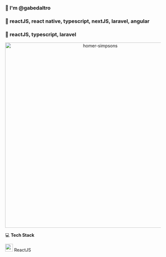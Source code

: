 ### 👋 I'm @gabedaltro
### 👀 reactJS, react native, typescript, nextJS, laravel, angular
### 💞️ reactJS, typescript, laravel


<p align="center">
 <img src="https://pngimg.com/uploads/simpsons/simpsons_PNG8.png" alt="homer-simpsons" height="600">
</p>

💻 <strong>Tech Stack</strong>

<img src="https://cdn-media-1.freecodecamp.org/images/1*jnqXL4Q-iW0qxodFDTxyFQ.jpeg" alt="react" width="25"> ReactJS
